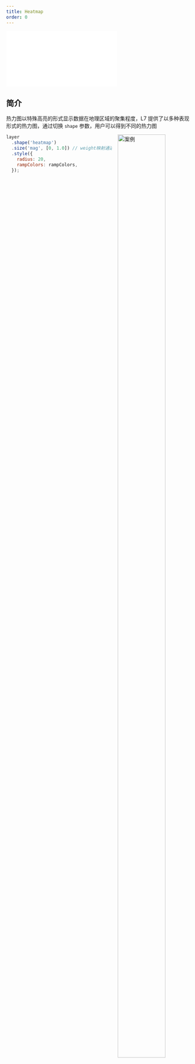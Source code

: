 ```yaml
---
title: Heatmap
order: 0
---
```


<embed src="@/docs/common/style.md"></embed>

## 简介

热力图以特殊高亮的形式显示数据在地理区域的聚集程度，L7 提供了以多种表现形式的热力图，通过切换 `shape` 参数，用户可以得到不同的热力图

<div>
  <div style="width:40%;float:right; margin-left: 16px;">
    <img  width="80%" alt="案例" src='https://gw.alipayobjects.com/mdn/antv_site/afts/img/A*QstiQq4JBOIAAAAAAAAAAABkARQnAQ'>
  </div>
</div>

```javascript
layer
  .shape('heatmap')
  .size('mag', [0, 1.0]) // weight映射通道
  .style({
    radius: 20,
    rampColors: rampColors,
  });
```
